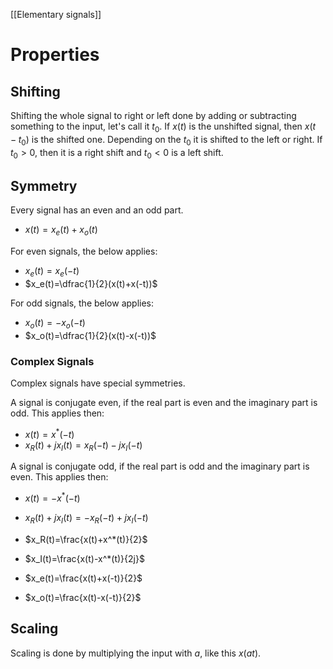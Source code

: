 
[[Elementary signals]]

# Properties
## Shifting
Shifting the whole signal to right or left done by adding or subtracting something to the input, let's call it $t_0$. If $x(t)$ is the unshifted signal, then $x(t-t_0)$ is the shifted one. Depending on the $t_0$ it is shifted to the left or right. If $t_0 > 0$, then it is a right shift and $t_0<0$ is a left shift.

## Symmetry
Every signal has an even and an odd part.

- $x(t)=x_e(t)+x_o(t)$

For even signals, the below applies:
- $x_e(t)=x_e(-t)$
- $x_e(t)=\dfrac{1}{2}(x(t)+x(-t))$

For odd signals, the below applies:
- $x_o(t)=-x_o(-t)$
- $x_o(t)=\dfrac{1}{2}(x(t)-x(-t))$

### Complex Signals
Complex signals have special symmetries.

A signal is conjugate even, if the real part is even and the imaginary part is odd. This applies then:
- $x(t) = x^*(-t)$
- $x_R(t)+jx_I(t)=x_R(-t)-jx_I(-t)$

A signal is conjugate odd, if the real part is odd and the imaginary part is even. This applies then:
- $x(t)=-x^*(-t)$
- $x_R(t)+jx_I(t)=-x_R(-t)+jx_I(-t)$


- $x_R(t)=\frac{x(t)+x^*(t)}{2}$
- $x_I(t)=\frac{x(t)-x^*(t)}{2j}$
- $x_e(t)=\frac{x(t)+x(-t)}{2}$
- $x_o(t)=\frac{x(t)-x(-t)}{2}$
## Scaling
Scaling is done by multiplying the input with $a$, like this $x(at)$.

